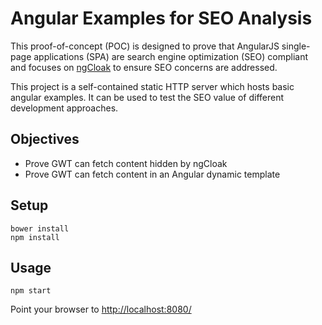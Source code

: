# Angular Examples for SEO Analysis

This proof-of-concept (POC) is designed to prove that AngularJS single-page applications (SPA) are search engine optimization (SEO) compliant and focuses on [ngCloak](https://docs.angularjs.org/api/ng/directive/ngCloak) to ensure SEO concerns are addressed.

This project is a self-contained static HTTP server which hosts basic angular examples. It can be used to test the SEO value of different development approaches.


## Objectives
- Prove GWT can fetch content hidden by ngCloak
- Prove GWT can fetch content in an Angular dynamic template

## Setup

    bower install
    npm install

## Usage

    npm start

Point your browser to [http://localhost:8080/](http://localhost:8080/)
